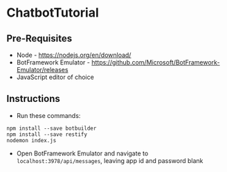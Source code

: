 # ChatbotTutorial
## Pre-Requisites ##
* Node - https://nodejs.org/en/download/
*	BotFramework Emulator - https://github.com/Microsoft/BotFramework-Emulator/releases
*	JavaScript editor of choice

## Instructions ##
* Run these commands:
```
npm install --save botbuilder
npm install --save restify
nodemon index.js
```

* Open BotFramework Emulator and navigate to `localhost:3978/api/messages`, leaving app id and password blank
